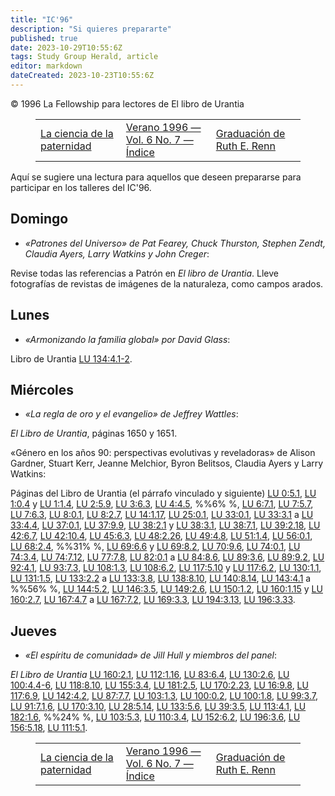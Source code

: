 ```yaml
---
title: "IC'96"
description: "Si quieres prepararte"
published: true
date: 2023-10-29T10:55:6Z
tags: Study Group Herald, article
editor: markdown
dateCreated: 2023-10-23T10:55:6Z
---
```


<p class="v-card v-sheet theme--light grey lighten-3 px-2">© 1996 La Fellowship para lectores de El libro de Urantia</p>
<figure class="table chapter-navigator">
  <table>
    <tbody>
      <tr>
        <td>
        <a href="/es/article/Claire_Thurston/The_Science_of_Fatherhood">
          <span class="mdi mdi-arrow-left-drop-circle"></span><span class="pl-2">La ciencia de la paternidad</span>
        </a>
        </td>
        <td>
        <a href="/es/index/articles_study_group_herald#verano-1996-vol-6-no-7">
          <span class="mdi mdi-book-open-variant"></span><span class="pl-2">Verano 1996 — Vol. 6 No. 7 — Índice</span>
        </a>
        </td>
        <td>
        <a href="/es/article/Carolyn_Kendall/Graduation_of_Ruth_E_Renn">
          <span class="pr-2">Graduación de Ruth E. Renn</span><span class="mdi mdi-arrow-right-drop-circle"></span>
        </a>
        </td>
      </tr>
    </tbody>
  </table>
</figure>



Aquí se sugiere una lectura para aquellos que deseen prepararse para participar en los talleres del IC'96.

## Domingo

- _«Patrones del Universo» de Pat Fearey, Chuck Thurston, Stephen Zendt, Claudia Ayers, Larry Watkins y John Creger_:

Revise todas las referencias a Patrón en _El libro de Urantia_. Lleve fotografías de revistas de imágenes de la naturaleza, como campos arados.

## Lunes

- _«Armonizando la familia global» por David Glass_:

Libro de Urantia <a id="a25_17"></a>[LU 134:4.1-2](/es/The_Urantia_Book/134#p4_1).

## Miércoles

- _«La regla de oro y el evangelio» de Jeffrey Wattles_:

_El Libro de Urantia_, páginas 1650 y 1651.

«Género en los años 90: perspectivas evolutivas y reveladoras» de Alison Gardner, Stuart Kerr, Jeanne Melchior, Byron Belitsos, Claudia Ayers y Larry Watkins:

Páginas del Libro de Urantia (el párrafo vinculado y siguiente) <a id="a35_64"></a>[LU 0:5.1](/es/The_Urantia_Book/0#p5_1), <a id="a35_105"></a>[LU 1:0.4](/es/The_Urantia_Book/1#p0_4) y <a id="a35_147"></a>[LU 1:1.4](/es/The_Urantia_Book/1#p1_4), <a id="a35_188"></a>[LU 2:5.9](/es/The_Urantia_Book/2#p5_9), <a id="a35_229"></a>[LU 3:6.3](/es/The_Urantia_Book/3#p6_3), <a id="a35_270"></a>[LU 4:4.5](/es/The_Urantia_Book/4#p4_5), %%6% %, <a id="a35_319"></a>[LU 6:7.1](/es/The_Urantia_Book/6#p7_1), <a id="a35_360"></a>[LU 7:5.7](/es/The_Urantia_Book/7#p5_7), <a id="a35_401"></a>[LU 7:6.3](/es/The_Urantia_Book/7#p6_3), <a id="a35_442"></a>[LU 8:0.1](/es/The_Urantia_Book/8#p0_1), <a id="a35_483"></a>[LU 8:2.7](/es/The_Urantia_Book/8#p2_7), <a id="a35_524"></a>[LU 14:1.17](/es/The_Urantia_Book/14#p1_17), <a id="a35_569"></a>[LU 25:0.1](/es/The_Urantia_Book/25#p0_1), <a id="a35_612"></a>[LU 33:0.1](/es/The_Urantia_Book/33#p0_1), <a id="a35_655"></a>[LU 33:3.1](/es/The_Urantia_Book/33#p3_1) a <a id="a35_699"></a>[LU 33:4.4](/es/The_Urantia_Book/33#p4_4), <a id="a35_742"></a>[LU 37:0.1](/es/The_Urantia_Book/37#p0_1), <a id="a35_785"></a>[LU 37:9.9](/es/The_Urantia_Book/37#p9_9), <a id="a35_828"></a>[LU 38:2.1](/es/The_Urantia_Book/38#p2_1) y <a id="a35_872"></a>[LU 38:3.1](/es/The_Urantia_Book/38#p3_1), <a id="a35_915"></a>[LU 38:7.1](/es/The_Urantia_Book/38#p7_1), <a id="a35_958"></a>[LU 39:2.18](/es/The_Urantia_Book/39#p2_18), <a id="a35_1003"></a>[LU 42:6.7](/es/The_Urantia_Book/42#p6_7), <a id="a35_1046"></a>[LU 42:10.4](/es/The_Urantia_Book/42#p10_4), <a id="a35_1091"></a>[LU 45:6.3](/es/The_Urantia_Book/45#p6_3), <a id="a35_1134"></a>[LU 48:2.26](/es/The_Urantia_Book/48#p2_26), <a id="a35_1179"></a>[LU 49:4.8](/es/The_Urantia_Book/49#p4_8), <a id="a35_1222"></a>[LU 51:1.4](/es/The_Urantia_Book/51#p1_4), <a id="a35_1265"></a>[LU 56:0.1](/es/The_Urantia_Book/56#p0_1), <a id="a35_1308"></a>[LU 68:2.4](/es/The_Urantia_Book/68#p2_4), %%31% %, <a id="a35_1360"></a>[LU 69:6.6](/es/The_Urantia_Book/69#p6_6) y <a id="a35_1404"></a>[LU 69:8.2](/es/The_Urantia_Book/69#p8_2), <a id="a35_1447"></a>[LU 70:9.6](/es/The_Urantia_Book/70#p9_6), <a id="a35_1490"></a>[LU 74:0.1](/es/The_Urantia_Book/74#p0_1), <a id="a35_1533"></a>[LU 74:3.4](/es/The_Urantia_Book/74#p3_4), <a id="a35_1576"></a>[LU 74:7.12](/es/The_Urantia_Book/74#p7_12), <a id="a35_1621"></a>[LU 77:7.8](/es/The_Urantia_Book/77#p7_8), <a id="a35_1664"></a>[LU 82:0.1](/es/The_Urantia_Book/82#p0_1) a <a id="a35_1708"></a>[LU 84:8.6](/es/The_Urantia_Book/84#p8_6), <a id="a35_1751"></a>[LU 89:3.6](/es/The_Urantia_Book/89#p3_6), <a id="a35_1794"></a>[LU 89:9.2](/es/The_Urantia_Book/89#p9_2), <a id="a35_1837"></a>[LU 92:4.1](/es/The_Urantia_Book/92#p4_1), <a id="a35_1880"></a>[LU 93:7.3](/es/The_Urantia_Book/93#p7_3), <a id="a35_1923"></a>[LU 108:1.3](/es/The_Urantia_Book/108#p1_3), <a id="a35_1968"></a>[LU 108:6.2](/es/The_Urantia_Book/108#p6_2), <a id="a35_2013"></a>[LU 117:5.10](/es/The_Urantia_Book/117#p5_10) y <a id="a35_2061"></a>[LU 117:6.2](/es/The_Urantia_Book/117#p6_2), <a id="a35_2106"></a>[LU 130:1.1](/es/The_Urantia_Book/130#p1_1), <a id="a35_2151"></a>[LU 131:1.5](/es/The_Urantia_Book/131#p1_5), <a id="a35_2196"></a>[LU 133:2.2](/es/The_Urantia_Book/133#p2_2) a <a id="a35_2242"></a>[LU 133:3.8](/es/The_Urantia_Book/133#p3_8), <a id="a35_2287"></a>[LU 138:8.10](/es/The_Urantia_Book/138#p8_10), <a id="a35_2334"></a>[LU 140:8.14](/es/The_Urantia_Book/140#p8_14), <a id="a35_2381"></a>[LU 143:4.1](/es/The_Urantia_Book/143#p4_1) a %%56% %, <a id="a35_2436"></a>[LU 144:5.2](/es/The_Urantia_Book/144#p5_2), <a id="a35_2481"></a>[LU 146:3.5](/es/The_Urantia_Book/146#p3_5), <a id="a35_2526"></a>[LU 149:2.6](/es/The_Urantia_Book/149#p2_6), <a id="a35_2571"></a>[LU 150:1.2](/es/The_Urantia_Book/150#p1_2), <a id="a35_2616"></a>[LU 160:1.15](/es/The_Urantia_Book/160#p1_15) y <a id="a35_2664"></a>[LU 160:2.7](/es/The_Urantia_Book/160#p2_7), <a id="a35_2709"></a>[LU 167:4.7](/es/The_Urantia_Book/167#p4_7) a <a id="a35_2755"></a>[LU 167:7.2](/es/The_Urantia_Book/167#p7_2), <a id="a35_2800"></a>[LU 169:3.3](/es/The_Urantia_Book/169#p3_3), <a id="a35_2845"></a>[LU 194:3.13](/es/The_Urantia_Book/194#p3_13), <a id="a35_2892"></a>[LU 196:3.33](/es/The_Urantia_Book/196#p3_33).

## Jueves

- _«El espíritu de comunidad» de Jill Hull y miembros del panel_:

_El Libro de Urantia_ <a id="a41_22"></a>[LU 160:2.1](/es/The_Urantia_Book/160#p2_1), <a id="a41_67"></a>[LU 112:1.16](/es/The_Urantia_Book/112#p1_16), <a id="a41_114"></a>[LU 83:6.4](/es/The_Urantia_Book/83#p6_4), <a id="a41_157"></a>[LU 130:2.6](/es/The_Urantia_Book/130#p2_6), <a id="a41_202"></a>[LU 100:4.4-6](/es/The_Urantia_Book/100#p4_4), <a id="a41_249"></a>[LU 118:8.10](/es/The_Urantia_Book/118#p8_10), <a id="a41_296"></a>[LU 155:3.4](/es/The_Urantia_Book/155#p3_4), <a id="a41_341"></a>[LU 181:2.5](/es/The_Urantia_Book/181#p2_5), <a id="a41_386"></a>[LU 170:2.23](/es/The_Urantia_Book/170#p2_23), <a id="a41_433"></a>[LU 16:9.8](/es/The_Urantia_Book/16#p9_8), <a id="a41_476"></a>[LU 117:6.9](/es/The_Urantia_Book/117#p6_9), <a id="a41_521"></a>[LU 142:4.2](/es/The_Urantia_Book/142#p4_2), <a id="a41_566"></a>[LU 87:7.7](/es/The_Urantia_Book/87#p7_7), <a id="a41_609"></a>[LU 103:1.3](/es/The_Urantia_Book/103#p1_3), <a id="a41_654"></a>[LU 100:0.2](/es/The_Urantia_Book/100#p0_2), <a id="a41_699"></a>[LU 100:1.8](/es/The_Urantia_Book/100#p1_8), <a id="a41_744"></a>[LU 99:3.7](/es/The_Urantia_Book/99#p3_7), <a id="a41_787"></a>[LU 91:7.1,6](/es/The_Urantia_Book/91#p7_1), <a id="a41_832"></a>[LU 170:3.10](/es/The_Urantia_Book/170#p3_10), <a id="a41_879"></a>[LU 28:5.14](/es/The_Urantia_Book/28#p5_14), <a id="a41_924"></a>[LU 133:5.6](/es/The_Urantia_Book/133#p5_6), <a id="a41_969"></a>[LU 39:3.5](/es/The_Urantia_Book/39#p3_5), <a id="a41_1012"></a>[LU 113:4.1](/es/The_Urantia_Book/113#p4_1), <a id="a41_1057"></a>[LU 182:1.6](/es/The_Urantia_Book/182#p1_6), %%24% %, <a id="a41_1111"></a>[LU 103:5.3](/es/The_Urantia_Book/103#p5_3), <a id="a41_1156"></a>[LU 110:3.4](/es/The_Urantia_Book/110#p3_4), <a id="a41_1201"></a>[LU 152:6.2](/es/The_Urantia_Book/152#p6_2), <a id="a41_1246"></a>[LU 196:3.6](/es/The_Urantia_Book/196#p3_6), <a id="a41_1291"></a>[LU 156:5.18](/es/The_Urantia_Book/156#p5_18), <a id="a41_1338"></a>[LU 111:5.1](/es/The_Urantia_Book/111#p5_1).



<figure class="table chapter-navigator">
  <table>
    <tbody>
      <tr>
        <td>
        <a href="/es/article/Claire_Thurston/The_Science_of_Fatherhood">
          <span class="mdi mdi-arrow-left-drop-circle"></span><span class="pl-2">La ciencia de la paternidad</span>
        </a>
        </td>
        <td>
        <a href="/es/index/articles_study_group_herald#verano-1996-vol-6-no-7">
          <span class="mdi mdi-book-open-variant"></span><span class="pl-2">Verano 1996 — Vol. 6 No. 7 — Índice</span>
        </a>
        </td>
        <td>
        <a href="/es/article/Carolyn_Kendall/Graduation_of_Ruth_E_Renn">
          <span class="pr-2">Graduación de Ruth E. Renn</span><span class="mdi mdi-arrow-right-drop-circle"></span>
        </a>
        </td>
      </tr>
    </tbody>
  </table>
</figure>
